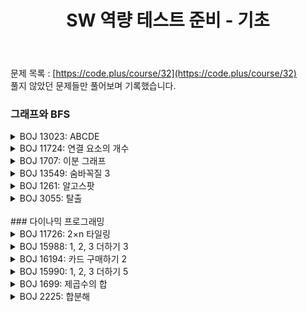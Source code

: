 ﻿---
toc: true
title:  "SW 역량 테스트 준비 - 기초"
last_modified_at:   2020-09-20
categories : PS2020
excerpt: "CODE PLUS"
image: "https://drive.google.com/uc?id=1qwbN3JZh8s6iD_0o3bUklpH_v2AZkG9k"
sitemap :
  changefreq : weekly
  priority : 1.0
---
문제 목록 : [https://code.plus/course/32](https://code.plus/course/32)<br>
풀지 않았던 문제들만 풀어보며 기록했습니다.<br>

### 그래프와 BFS
<!-- BOJ 13023 : ABCDE -->
<details>
<summary>BOJ 13023: ABCDE</summary>
<div markdown="1">
Link : [https://www.acmicpc.net/problem/13023](https://www.acmicpc.net/problem/13023)<br>
<img src="https://lh3.google.com/u/0/d/1ENzqi2Z-Pv5F94ci7BfMgR6mptp62N9w" width="100%" height="100%" title="13023.png" alt="?"/><br>

### solution
<script src="https://gist.github.com/yooniversal/80df61974f966b3455d04e210081529c.js"></script>

문제 설명만 읽고 예제로 뛰어들었는데 예제 1번 말고는 이해가 잘 안갔던 문제.<br>
모든 노드가 옆의 노드와 이웃되있는지 확인하면 되는줄 알았는데, 이 조건이면 예제를 통과하지 못한다.<br>
각 간선을 돌면서 연결된 노드가 새로운 노드인지 카운트해야 한다. 5가 되는 순간 답을 만족한다. (ABCDE)<br>
간편하게 돌기 위해 DFS를 이용한다.

</div>
</details>

<!-- BOJ 11724 : 연결 요소의 개수 -->
<details>
<summary>BOJ 11724: 연결 요소의 개수</summary>
<div markdown="1">
Link : [https://www.acmicpc.net/problem/11724](https://www.acmicpc.net/problem/11724)<br>
<img src="https://lh3.google.com/u/0/d/1B3KCcMC76iU6x4MGWMzobv_lAx7mAuZd" width="100%" height="100%" title="13023.png" alt="?"/><br>

### solution
<script src="https://gist.github.com/yooniversal/2fef9b5035fb1b3440fff7ae21265e45.js"></script>

서로 연결되있는 노드를 하나로 묶었을 때, 묶음 개수를 출력하는 문제다.<br>
무방향 그래프이기 때문에 먼저 각 노드에 간선을 추가해준다.<br>
DFS를 통해 연결되있는 노드를 모두 방문하고 이미 방문한 노드는 `chk[]`를 이용해 방문하지 않도록 한다.<br>
DFS가 실행되는 횟수가 답이 된다.

</div>
</details>

<!-- BOJ 1707 : 이분 그래프 -->
<details>
<summary>BOJ 1707: 이분 그래프</summary>
<div markdown="1">
Link : [https://www.acmicpc.net/problem/1707](https://www.acmicpc.net/problem/1707)<br>
<img src="https://lh3.google.com/u/0/d/1bkdQdrqEpSPHkO1pX6qesVIGR9gPZ7r6" width="100%" height="100%" title="13023.png" alt="?"/><br>

### solution
<script src="https://gist.github.com/yooniversal/323bd4c20bc88279928e33ed899e3166.js"></script>

기준이 되는 노드가 있을 때 이 노드의 색깔을 0이라 하자.<br>
그럼 이 노드와 인접한 노드들의 색깔은 1이어야 이분 그래프 조건을 만족한다.<br>
여기서 인접했다는 말은 두 노드를 연결하는 간선이 존재함을 의미한다.<br>
1~N번의 노드가 모두 연결돼 있는줄 알고 `dfs()`를 한 번만 돌렸는데, 주의해야한다.<br>
`dfs()`를 한 번 돌리면 그 노드로부터 이동할 수 있는 모든 점에 대해 색을 업데이트 할 수 있지만<br>
**이동할 수 없는 점**이라면 업데이트가 되질 않는다. 그래서 업데이트 안 된 모든 점은 `dfs()`를 돌려줘야 한다.<br>
이 문제는 DFS, BFS로 풀 수 있다. 개인적으로 BFS가 더 직관적이라 생각한다.

</div>
</details>

<!-- BOJ 13549 : 숨바꼭질 3 -->
<details>
<summary>BOJ 13549: 숨바꼭질 3</summary>
<div markdown="1">
Link : [https://www.acmicpc.net/problem/13549](https://www.acmicpc.net/problem/13549)<br>
<img src="https://lh3.google.com/u/0/d/1KhZgBY7yRtYwtKyVd0Cl0C4jTvxZlr6V" width="100%" height="100%" title="13023.png" alt="?"/><br>

### solution
<script src="https://gist.github.com/yooniversal/f738e90ab0f9e5e879e3f23ff09b00f9.js"></script>

BFS로 풀 수 있다.<br>
목적지 `k`까지 가는데 드는 최소 시간을 구해야 하는데, +1, -1은 1초가 걸리지만 2배 이동할 때는 0초가 걸린다.<br>
따라서 2배 이동할 때를 우선 순위로 두어야 한다. BFS는 목적지에 도달하면 바로 중단하기 때문이다.<br>
우선순위를 고려하지 않고 연산을 하고 싶다면 갱신되는 값이 현재 값보다 작을 때 push를 하도록 조건을 추가하자.<br>
예) $$a[cur - 1] > a[cur] + 1$$

</div>
</details>

<!-- BOJ 1261 : 알고스팟 -->
<details>
<summary>BOJ 1261: 알고스팟</summary>
<div markdown="1">
Link : [https://www.acmicpc.net/problem/1261](https://www.acmicpc.net/problem/1261)<br>
<img src="https://lh3.google.com/u/0/d/1xocfHNn3og0sokYtLnNlzuDdnI3uFO05" width="100%" height="100%" title="13023.png" alt="?"/><br>

### solution
<script src="https://gist.github.com/yooniversal/785c58b2568ace213890e54df0b060ee.js"></script>

BFS, 다익스트라 등의 방법으로 풀 수 있다.<br>
코드 플러스에서 BFS로 분류 돼있어 BFS로 풀었는데 그냥 큐를 사용하고 풀지를 못하겠어서 우선순위 큐를 이용했다.<br>
이동하려는 위치에 벽이 있으면 cost가 1씩 증가하고 없다면 증가하지 않는대로 큐에 넣었으며<br>
당연히 cost가 가장 작은 것부터 처리할 수 있도록 기준을 잡았다.<br>
우선순위 큐를 이용한다면 전체적인 코드는 거의 변하지 않는다.

</div>
</details>

<!-- BOJ 3055 : 탈출 -->
<details>
<summary>BOJ 3055: 탈출</summary>
<div markdown="1">
Link : [https://www.acmicpc.net/problem/3055](https://www.acmicpc.net/problem/3055)<br>
<img src="https://lh3.google.com/u/0/d/1eOIJOM8tCeeiHgb42NONE6q2qwRi1oXj" width="100%" height="100%" title="13023.png" alt="?"/><br>

### solution
<script src="https://gist.github.com/yooniversal/62aec1d36ae72dad897a030ba8b0a84f.js"></script>

[BOJ 4179: 불!](https://www.acmicpc.net/problem/4179)과 거의 유사한 문제다.<br>
주의할 점은 물이 여러개일 수 있고 같은 시간에 물이 이동하는 자리에는 고슴도치가 이동하지 못한다는 점이다.<br>
때문에 물을 먼저 큐에 넣어주고 시작하면 편하게 처리할 수 있다.<br>
그리고 비버의 굴은 물로 막히지 않는다. 예외 처리를 해줘야 한다.

</div>
</details>

<br>
### 다이나믹 프로그래밍
<!-- BOJ 11726 : 2×n 타일링 -->
<details>
<summary>BOJ 11726: 2×n 타일링</summary>
<div markdown="1">
Link : [https://www.acmicpc.net/problem/11726](https://www.acmicpc.net/problem/11726)<br>
<img src="https://lh3.google.com/u/0/d/1MkUCmj86TAE2w-mEtuPa3CeWJ4pCBuJw" width="100%" height="100%" title="13023.png" alt="?"/><br>

### solution
<script src="https://gist.github.com/yooniversal/d897de4930ed763b05ef43bc44bc36e1.js"></script>

DP 기본 유형.<br>
블럭이 2x1, 1x2만 있으므로 다음의 점화식을 만족한다.<br>
$$f(k) = f(k-1) + f(k-2)$$

</div>
</details>

<!-- BOJ 15988 : 1, 2, 3 더하기 3 -->
<details>
<summary>BOJ 15988: 1, 2, 3 더하기 3</summary>
<div markdown="1">
Link : [https://www.acmicpc.net/problem/15988](https://www.acmicpc.net/problem/15988)<br>
<img src="https://lh3.google.com/u/0/d/1_PZ5UYOglYyVOEPg7YzJrw_dbvOHI8Xd" width="100%" height="100%" title="13023.png" alt="?"/><br>

### solution
<script src="https://gist.github.com/yooniversal/2a2fa9eab7573b10ee71b2ef9769f3ab.js"></script>

[BOJ 9095: 1, 2, 3 더하기](https://www.acmicpc.net/problem/9095)에서 범위가 늘어난 버전이다.<br>
답이 매우 커질 수 있으므로 모듈러 연산을 하도록 되어있는데..<br>
곳곳에 모듈러를 걸어줘도 int형에서는 오버플로우가 나서 **long long**으로 바꿔줬다.<br>
점화식은 여전히 똑같고 간단하다.<br>
$$f(k) = f(k-3)+f(k-2)+f(k-1)$$

</div>
</details>

<!-- BOJ 16194 : 카드 구매하기 2 -->
<details>
<summary>BOJ 16194: 카드 구매하기 2</summary>
<div markdown="1">
Link : [https://www.acmicpc.net/problem/16194](https://www.acmicpc.net/problem/16194)<br>
<img src="https://lh3.google.com/u/0/d/11g8vEi6ag53YrOcT1xSVHfiUaed_HMBq" width="100%" height="100%" title="13023.png" alt="?"/><br>

### solution
<script src="https://gist.github.com/yooniversal/a113207e954a28070914bf012fa2cbd1.js"></script>
`i`번째 카드팩의 가격이 `P_i`이므로 다음의 점화식을 만족한다.<br>
$$f(k) = f(k-i)+P_i$$<br>
$$k>=i$$를 만족하는 모든 $$i$$에 대해서 최소인 $$f(k)$$를 저장하면 된다.

</div>
</details>

<!-- BOJ 15990 : 1, 2, 3 더하기 5 -->
<details>
<summary>BOJ 15990: 1, 2, 3 더하기 5</summary>
<div markdown="1">
Link : [https://www.acmicpc.net/problem/15990](https://www.acmicpc.net/problem/15990)<br>
<img src="https://lh3.google.com/u/0/d/1ZzzUrKoON8ceylovDHwNstsCmybvGn1y" width="100%" height="100%" title="13023.png" alt="?"/><br>

### solution
<script src="https://gist.github.com/yooniversal/29c813545358dc20a76b8539cae5a46a.js"></script>

[BOJ 15988: 1, 2, 3 더하기 3](https://www.acmicpc.net/problem/15988)에서 직전에 이용했던 숫자를 사용하지 않는다는 조건만 추가하면 된다.

</div>
</details>

<!-- BOJ 1699 : 제곱수의 합 -->
<details>
<summary>BOJ 1699: 제곱수의 합</summary>
<div markdown="1">
Link : [https://www.acmicpc.net/problem/1699](https://www.acmicpc.net/problem/1699)<br>
<img src="https://lh3.google.com/u/0/d/1ohqxnRzn_bWMSapChDQ3sP491T5Qm970" width="100%" height="100%" title="13023.png" alt="?"/><br>

### solution
<script src="https://gist.github.com/yooniversal/ee4f04e94b088fead46de91ad00fc125.js"></script>

`n`보다 작거나 같은 제곱이 되는 수들 중에서 가장 큰 값을 `i`라 하면, 다음 점화식을 만족하도록 만들어주면 된다.<br>
$$f(k) = min(f(k-i^2), f(k-(i-1)^2), ..., f(k-1^2))+1, (i \leq \sqrt{n})$$

</div>
</details>

<!-- BOJ 2225 : 합분해 -->
<details>
<summary>BOJ 2225: 합분해</summary>
<div markdown="1">
Link : [https://www.acmicpc.net/problem/2225](https://www.acmicpc.net/problem/2225)<br>
<img src="https://lh3.google.com/u/0/d/182f-gzYp-oWvrD42pEPd1jc-PDSoSJid" width="100%" height="100%" title="13023.png" alt="?"/><br>

### solution
<script src="https://gist.github.com/yooniversal/e929d392d880ac9889ac478e825a861b.js"></script>

`f(n, k)` : 1~n의 값을 k번 더해서 n이 되는 경우의 수<br>
$$f(n, k) = f(n-n, k-1)+f(n-(n-1), k-1)+...+f(n-0, k-1)$$

</div>
</details>


<script src="https://utteranc.es/client.js"
        repo="yooniversal/blog-comments"
        issue-term="pathname"
        theme="github-light"
        crossorigin="anonymous"
        async>
</script>

